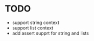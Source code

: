 # TODO

- support string context
- support list<string> context
- add assert supprt for string and lists